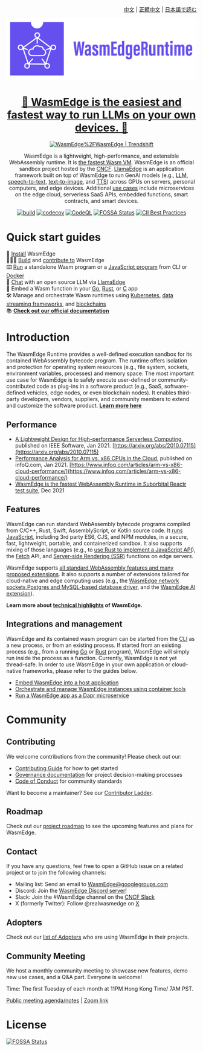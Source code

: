 <div align="right">

  [中文](README-zh.md) | [正體中文](README-zh-TW.md) | [日本語で読む](README-ja.md)

</div>

<div align="center">
  
![WasmEdge Logo](/docs/wasmedge-runtime-logo.png)

# [🤩 WasmEdge is the easiest and fastest way to run LLMs on your own devices. 🤩](https://llamaedge.com/docs/user-guide/llm/get-started-with-llamaedge)

<a href="https://trendshift.io/repositories/2481" target="_blank"><img src="https://trendshift.io/api/badge/repositories/2481" alt="WasmEdge%2FWasmEdge | Trendshift" style="width: 250px; height: 55px;" width="250" height="55"/></a>

WasmEdge is a lightweight, high-performance, and extensible WebAssembly runtime. It is [the fastest Wasm VM](https://ieeexplore.ieee.org/document/9214403). WasmEdge is an official sandbox project hosted by the [CNCF](https://www.cncf.io/). [LlamaEdge](https://github.com/LlamaEdge/LlamaEdge) is an application framework built on top of WasmEdge to run GenAI models (e.g., [LLM](https://llamaedge.com/docs/user-guide/llm/get-started-with-llamaedge), [speech-to-text](https://llamaedge.com/docs/user-guide/speech-to-text/quick-start-whisper), [text-to-image](https://llamaedge.com/docs/user-guide/text-to-image/quick-start-sd), and [TTS](https://github.com/LlamaEdge/whisper-api-server)) across GPUs on servers, personal computers, and edge devices. Additional [use cases](https://wasmedge.org/docs/start/usage/use-cases/) include microservices on the edge cloud, serverless SaaS APIs, embedded functions, smart contracts, and smart devices.

[![build](https://github.com/WasmEdge/WasmEdge/actions/workflows/build.yml/badge.svg)](https://github.com/WasmEdge/WasmEdge/actions/workflows/build.yml?query=event%3Apush++branch%3Amaster)
[![codecov](https://codecov.io/gh/WasmEdge/WasmEdge/branch/master/graph/badge.svg)](https://codecov.io/gh/WasmEdge/WasmEdge)
[![CodeQL](https://github.com/WasmEdge/WasmEdge/actions/workflows/codeql-analysis.yml/badge.svg)](https://github.com/WasmEdge/WasmEdge/actions/workflows/codeql-analysis.yml?query=event%3Apush++branch%3Amaster)
[![FOSSA Status](https://app.fossa.com/api/projects/git%2Bgithub.com%2FWasmEdge%2FWasmEdge.svg?type=shield)](https://app.fossa.com/projects/git%2Bgithub.com%2FWasmEdge%2FWasmEdge?ref=badge_shield)
[![CII Best Practices](https://bestpractices.coreinfrastructure.org/projects/5059/badge)](https://bestpractices.coreinfrastructure.org/projects/5059)

</div>

# Quick start guides

🚀 [Install](https://wasmedge.org/docs/start/install) WasmEdge \
👷🏻‍♂️ [Build](https://wasmedge.org/docs/category/build-wasmedge-from-source) and [contribute to](https://wasmedge.org/docs/contribute/) WasmEdge \
⌨️ [Run](https://wasmedge.org/docs/category/running-with-wasmedge) a standalone Wasm program or a [JavaScript program](https://wasmedge.org/docs/category/develop-wasm-apps-in-javascript) from CLI or [Docker](https://wasmedge.org/docs/start/getting-started/quick_start_docker) \
🤖 [Chat](https://llamaedge.com/docs/user-guide/llm/get-started-with-llamaedge) with an open source LLM via [LlamaEdge](https://github.com/LlamaEdge/LlamaEdge) \
🔌 Embed a Wasm function in your [Go](https://wasmedge.org/docs/category/go-sdk-for-embedding-wasmedge), [Rust](https://wasmedge.org/docs/category/rust-sdk-for-embedding-wasmedge), or [C](https://wasmedge.org/docs/category/c-sdk-for-embedding-wasmedge) app \
🛠 Manage and orchestrate Wasm runtimes using [Kubernetes](https://wasmedge.org/docs/category/deploy-wasmedge-apps-in-kubernetes), [data streaming frameworks](https://wasmedge.org/docs/embed/use-case/yomo), and [blockchains](https://medium.com/ethereum-on-steroids/running-ethereum-smart-contracts-in-a-substrate-blockchain-56fbc27fc95a) \
📚 **[Check out our official documentation](https://wasmedge.org/docs/)**

# Introduction

The WasmEdge Runtime provides a well-defined execution sandbox for its contained WebAssembly bytecode program. The runtime offers isolation and protection for operating system resources (e.g., file system, sockets, environment variables, processes) and memory space. The most important use case for WasmEdge is to safely execute user-defined or community-contributed code as plug-ins in a software product (e.g., SaaS, software-defined vehicles, edge nodes, or even blockchain nodes). It enables third-party developers, vendors, suppliers, and community members to extend and customize the software product. **[Learn more here](https://wasmedge.org/docs/contribute/users)**

## Performance

* [A Lightweight Design for High-performance Serverless Computing](https://arxiv.org/abs/2010.07115), published on IEEE Software, Jan 2021. [https://arxiv.org/abs/2010.07115](https://arxiv.org/abs/2010.07115)
* [Performance Analysis for Arm vs. x86 CPUs in the Cloud](https://www.infoq.com/articles/arm-vs-x86-cloud-performance/), published on infoQ.com, Jan 2021. [https://www.infoq.com/articles/arm-vs-x86-cloud-performance/](https://www.infoq.com/articles/arm-vs-x86-cloud-performance/)
* [WasmEdge is the fastest WebAssembly Runtime in Suborbital Reactr test suite](https://blog.suborbital.dev/suborbital-wasmedge), Dec 2021

## Features

WasmEdge can run standard WebAssembly bytecode programs compiled from C/C++, Rust, Swift, AssemblyScript, or Kotlin source code. It [runs JavaScript](https://wasmedge.org/docs/category/develop-wasm-apps-in-javascript), including 3rd party ES6, CJS, and NPM modules, in a secure, fast, lightweight, portable, and containerized sandbox. It also supports mixing of those languages (e.g., to [use Rust to implement a JavaScript API](https://wasmedge.org/docs/develop/javascript/rust)), the [Fetch](https://wasmedge.org/docs/develop/javascript/networking#fetch-client) API, and [Server-side Rendering (SSR)](https://wasmedge.org/docs/develop/javascript/ssr) functions on edge servers.

WasmEdge supports [all standard WebAssembly features and many proposed extensions](https://wasmedge.org/docs/start/wasmedge/extensions/proposals). It also supports a number of extensions tailored for cloud-native and edge computing uses (e.g., the [WasmEdge network sockets](https://wasmedge.org/docs/category/socket-networking),[Postgres and MySQL-based database driver](https://wasmedge.org/docs/category/database-drivers), and the [WasmEdge AI extension](https://wasmedge.org/docs/category/ai-inference)).

 **Learn more about [technical highlights](https://wasmedge.org/docs/start/wasmedge/features) of WasmEdge.**

## Integrations and management

WasmEdge and its contained wasm program can be started from the [CLI](https://wasmedge.org/docs/category/running-with-wasmedge) as a new process, or from an existing process. If started from an existing process (e.g., from a running [Go](https://wasmedge.org/docs/category/go-sdk-for-embedding-wasmedge) or [Rust](https://wasmedge.org/docs/category/rust-sdk-for-embedding-wasmedge) program), WasmEdge will simply run inside the process as a function. Currently, WasmEdge is not yet thread-safe. In order to use WasmEdge in your own application or cloud-native frameworks, please refer to the guides below.

* [Embed WasmEdge into a host application](https://wasmedge.org/docs/embed/overview)
* [Orchestrate and manage WasmEdge instances using container tools](https://wasmedge.org/docs/category/deploy-wasmedge-apps-in-kubernetes)
* [Run a WasmEdge app as a Dapr microservice](https://wasmedge.org/docs/develop/rust/dapr)

# Community

## Contributing

We welcome contributions from the community! Please check out our:
- [Contributing Guide](./docs/CONTRIBUTING.md) for how to get started
- [Governance documentation](./docs/GOVERNANCE.md) for project decision-making processes
- [Code of Conduct](./docs/CODE_OF_CONDUCT.md) for community standards

Want to become a maintainer? See our [Contributor Ladder](./CONTRIBUTION_LADDER.md).

## Roadmap

Check out our [project roadmap](https://github.com/WasmEdge/WasmEdge/blob/master/docs/ROADMAP.md) to see the upcoming features and plans for WasmEdge.

## Contact

If you have any questions, feel free to open a GitHub issue on a related project or to join the following channels:

* Mailing list: Send an email to [WasmEdge@googlegroups.com](https://groups.google.com/g/wasmedge/)
* Discord: Join the [WasmEdge Discord server](https://discord.gg/h4KDyB8XTt)!
* Slack: Join the #WasmEdge channel on the [CNCF Slack](https://slack.cncf.io/)
* X (formerly Twitter): Follow @realwasmedge on [X](https://x.com/realwasmedge)

## Adopters

Check out our [list of Adopters](https://wasmedge.org/docs/contribute/users/) who are using WasmEdge in their projects.

## Community Meeting

We host a monthly community meeting to showcase new features, demo new use cases, and a Q&A part. Everyone is welcome!

Time: The first Tuesday of each month at 11PM Hong Kong Time/ 7AM PST.

[Public meeting agenda/notes](https://docs.google.com/document/d/1iFlVl7R97Lze4RDykzElJGDjjWYDlkI8Rhf8g4dQ5Rk/edit#) | [Zoom link](https://us06web.zoom.us/j/82221747919?pwd=3MORhaxDk15rACk7mNDvyz9KtaEbWy.1)

# License

[![FOSSA Status](https://app.fossa.com/api/projects/git%2Bgithub.com%2FWasmEdge%2FWasmEdge.svg?type=large)](https://app.fossa.com/projects/git%2Bgithub.com%2FWasmEdge%2FWasmEdge?ref=badge_large)
